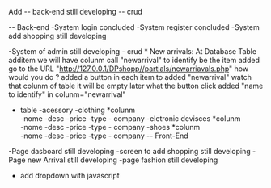 Add
-- back-end still developing -- crud

-- Back-end
-System login concluded
-System register concluded
-System add shopping still developing 

-System of admin still developing - crud 
       * New arrivals: 
       At Database Table additem we will have colunm call "newarrival" to identify be the item added go to the URL "http://127.0.0.1/DPshopp//partials/newarriavals.php" 
       how would you do ? added a button in each item   to added "newarrival" watch that colunm of table it will be empty later what the button  click added "name to identify" in colunm="newarrival" 
  * table 
  -acessory 
  -clothing 
            *colunm           
              -nome 
              -desc 
              -price 
              -type 
              - company
  -eletronic devisces
             *colunm           
              -nome 
              -desc 
              -price 
              -type 
              - company
  -shoes
          *colunm           
              -nome 
              -desc 
              -price 
              -type 
              - company
-- Front-End 

-Page dasboard still developing 
-screen to add shopping still developing 
-Page new Arrival still developing
-page fashion still developing
 + add dropdown with javascript
 
